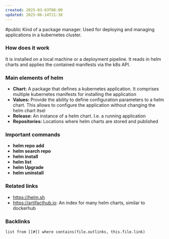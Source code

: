 ```yaml
---
created: 2025-03-03T08:00
updated: 2025-06-14T21:38
---
```

#public
Kind of a package manager. Used for deploying and managing applications in a kubernetes cluster.

### How does it work
It is installed on a local machine or a deployment pipeline. It reads in helm charts and applies the contained manifests via the k8s API.

### Main elements of helm
- **Chart:** A package that defines a kubernetes application. It comprises multiple kubernetes manifests for installing the application
- **Values:** Provide the ability to define configuration parameters to a helm chart. This allows to configure the application without changing the helm chart itsel
- **Release:** An instance of a helm chart. I.e. a running application
- **Repositories:** Locations where helm charts are stored and published 


### Important commands
- **helm repo add**
- **helm search repo** 
- **helm install**
- **helm list**
- **helm Upgrade**
- **helm uninstall**

### Related links
- https://helm.sh
- https://artifacthub.io: An index for many helm charts, similar to dockerhub

### Backlinks
```dataview 
list from [[#]] where contains(file.outlinks, this.file.link)
```

